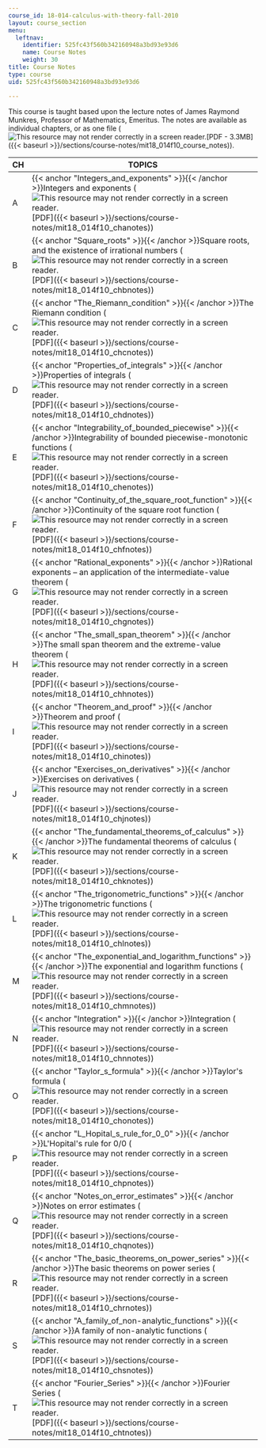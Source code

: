 ```yaml
---
course_id: 18-014-calculus-with-theory-fall-2010
layout: course_section
menu:
  leftnav:
    identifier: 525fc43f560b342160948a3bd93e93d6
    name: Course Notes
    weight: 30
title: Course Notes
type: course
uid: 525fc43f560b342160948a3bd93e93d6

---
```


This course is taught based upon the lecture notes of James Raymond Munkres, Professor of Mathematics, Emeritus. The notes are available as individual chapters, or as one file (![This resource may not render correctly in a screen reader.](/images/inacessible.gif)[PDF - 3.3MB]({{< baseurl >}}/sections/course-notes/mit18_014f10_course_notes)).  

| CH | TOPICS |
| --- | --- |
| A | {{< anchor "Integers_and_exponents" >}}{{< /anchor >}}Integers and exponents (![This resource may not render correctly in a screen reader.](/images/inacessible.gif)[PDF]({{< baseurl >}}/sections/course-notes/mit18_014f10_chanotes)) |
| B | {{< anchor "Square_roots" >}}{{< /anchor >}}Square roots, and the existence of irrational numbers (![This resource may not render correctly in a screen reader.](/images/inacessible.gif)[PDF]({{< baseurl >}}/sections/course-notes/mit18_014f10_chbnotes)) |
| C | {{< anchor "The_Riemann_condition" >}}{{< /anchor >}}The Riemann condition (![This resource may not render correctly in a screen reader.](/images/inacessible.gif)[PDF]({{< baseurl >}}/sections/course-notes/mit18_014f10_chcnotes)) |
| D | {{< anchor "Properties_of_integrals" >}}{{< /anchor >}}Properties of integrals (![This resource may not render correctly in a screen reader.](/images/inacessible.gif)[PDF]({{< baseurl >}}/sections/course-notes/mit18_014f10_chdnotes)) |
| E | {{< anchor "Integrability_of_bounded_piecewise" >}}{{< /anchor >}}Integrability of bounded piecewise-monotonic functions (![This resource may not render correctly in a screen reader.](/images/inacessible.gif)[PDF]({{< baseurl >}}/sections/course-notes/mit18_014f10_chenotes)) |
| F | {{< anchor "Continuity_of_the_square_root_function" >}}{{< /anchor >}}Continuity of the square root function (![This resource may not render correctly in a screen reader.](/images/inacessible.gif)[PDF]({{< baseurl >}}/sections/course-notes/mit18_014f10_chfnotes)) |
| G | {{< anchor "Rational_exponents" >}}{{< /anchor >}}Rational exponents – an application of the intermediate-value theorem (![This resource may not render correctly in a screen reader.](/images/inacessible.gif)[PDF]({{< baseurl >}}/sections/course-notes/mit18_014f10_chgnotes)) |
| H | {{< anchor "The_small_span_theorem" >}}{{< /anchor >}}The small span theorem and the extreme-value theorem (![This resource may not render correctly in a screen reader.](/images/inacessible.gif)[PDF]({{< baseurl >}}/sections/course-notes/mit18_014f10_chhnotes)) |
| I | {{< anchor "Theorem_and_proof" >}}{{< /anchor >}}Theorem and proof (![This resource may not render correctly in a screen reader.](/images/inacessible.gif)[PDF]({{< baseurl >}}/sections/course-notes/mit18_014f10_chinotes)) |
| J | {{< anchor "Exercises_on_derivatives" >}}{{< /anchor >}}Exercises on derivatives (![This resource may not render correctly in a screen reader.](/images/inacessible.gif)[PDF]({{< baseurl >}}/sections/course-notes/mit18_014f10_chjnotes)) |
| K | {{< anchor "The_fundamental_theorems_of_calculus" >}}{{< /anchor >}}The fundamental theorems of calculus (![This resource may not render correctly in a screen reader.](/images/inacessible.gif)[PDF]({{< baseurl >}}/sections/course-notes/mit18_014f10_chknotes)) |
| L | {{< anchor "The_trigonometric_functions" >}}{{< /anchor >}}The trigonometric functions (![This resource may not render correctly in a screen reader.](/images/inacessible.gif)[PDF]({{< baseurl >}}/sections/course-notes/mit18_014f10_chlnotes)) |
| M | {{< anchor "The_exponential_and_logarithm_functions" >}}{{< /anchor >}}The exponential and logarithm functions (![This resource may not render correctly in a screen reader.](/images/inacessible.gif)[PDF]({{< baseurl >}}/sections/course-notes/mit18_014f10_chmnotes)) |
| N | {{< anchor "Integration" >}}{{< /anchor >}}Integration (![This resource may not render correctly in a screen reader.](/images/inacessible.gif)[PDF]({{< baseurl >}}/sections/course-notes/mit18_014f10_chnnotes)) |
| O | {{< anchor "Taylor_s_formula" >}}{{< /anchor >}}Taylor's formula (![This resource may not render correctly in a screen reader.](/images/inacessible.gif)[PDF]({{< baseurl >}}/sections/course-notes/mit18_014f10_chonotes)) |
| P | {{< anchor "L_Hopital_s_rule_for_0_0" >}}{{< /anchor >}}L'Hopital's rule for 0/0 (![This resource may not render correctly in a screen reader.](/images/inacessible.gif)[PDF]({{< baseurl >}}/sections/course-notes/mit18_014f10_chpnotes)) |
| Q | {{< anchor "Notes_on_error_estimates" >}}{{< /anchor >}}Notes on error estimates (![This resource may not render correctly in a screen reader.](/images/inacessible.gif)[PDF]({{< baseurl >}}/sections/course-notes/mit18_014f10_chqnotes)) |
| R | {{< anchor "The_basic_theorems_on_power_series" >}}{{< /anchor >}}The basic theorems on power series (![This resource may not render correctly in a screen reader.](/images/inacessible.gif)[PDF]({{< baseurl >}}/sections/course-notes/mit18_014f10_chrnotes)) |
| S | {{< anchor "A_family_of_non-analytic_functions" >}}{{< /anchor >}}A family of non-analytic functions (![This resource may not render correctly in a screen reader.](/images/inacessible.gif)[PDF]({{< baseurl >}}/sections/course-notes/mit18_014f10_chsnotes)) |
| T | {{< anchor "Fourier_Series" >}}{{< /anchor >}}Fourier Series (![This resource may not render correctly in a screen reader.](/images/inacessible.gif)[PDF]({{< baseurl >}}/sections/course-notes/mit18_014f10_chtnotes))
